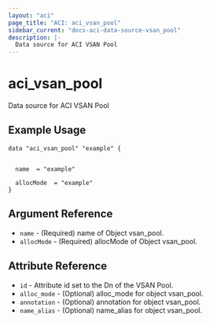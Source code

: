 ```yaml
---
layout: "aci"
page_title: "ACI: aci_vsan_pool"
sidebar_current: "docs-aci-data-source-vsan_pool"
description: |-
  Data source for ACI VSAN Pool
---
```


# aci_vsan_pool #
Data source for ACI VSAN Pool

## Example Usage ##

```hcl
data "aci_vsan_pool" "example" {


  name  = "example"

  allocMode  = "example"
}
```
## Argument Reference ##
* `name` - (Required) name of Object vsan_pool.
* `allocMode` - (Required) allocMode of Object vsan_pool.



## Attribute Reference

* `id` - Attribute id set to the Dn of the VSAN Pool.
* `alloc_mode` - (Optional) alloc_mode for object vsan_pool.
* `annotation` - (Optional) annotation for object vsan_pool.
* `name_alias` - (Optional) name_alias for object vsan_pool.
